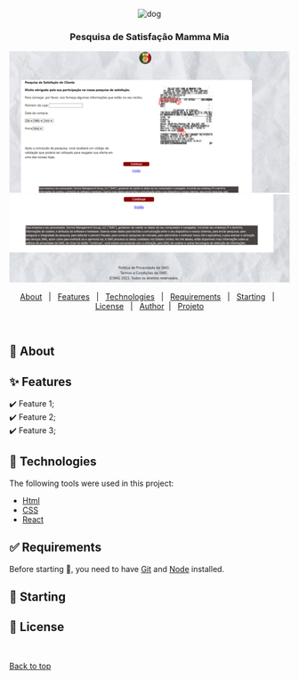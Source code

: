 
<p align="center">
   <img src="https://media.giphy.com/media/GTSI0IgNXkcwFnKVbP/giphy.gif" alt="dog" width="250"/>
</p>






<h3 align="center">Pesquisa de Satisfação  Mamma Mia</h3>

<img src="src/img/img-projeto.png">
<img src="src/img/footer.png">


<p align="center">
  <a href="#dart-about">About</a> &#xa0; | &#xa0; 
  <a href="#sparkles-features">Features</a> &#xa0; | &#xa0;
  <a href="#rocket-technologies">Technologies</a> &#xa0; | &#xa0;
  <a href="#white_check_mark-requirements">Requirements</a> &#xa0; | &#xa0;
  <a href="#checkered_flag-starting">Starting</a> &#xa0; | &#xa0;
  <a href="#memo-license">License</a> &#xa0; | &#xa0;
  <a href="https://github.com/agostinhomarcia" target="_blank">Author</a>&#xa0; | &#xa0
  <a href="https://candid-pasca-bb5390.netlify.app/" target="_blank" rel="noopener noreferrer">Projeto</a>
</p>

<br>

## :dart: About ##




## :sparkles: Features ##

:heavy_check_mark: Feature 1;\
:heavy_check_mark: Feature 2;\
:heavy_check_mark: Feature 3;

## :rocket: Technologies ##

The following tools were used in this project:


- [Html](https://developer.mozilla.org/pt-BR/docs/Web/HTML/Element/html/)  
- [CSS](https://developer.mozilla.org/pt-BR/docs/Web/CSS)  
- [React](https://pt-br.reactjs.org/)



## :white_check_mark: Requirements ##

Before starting :checkered_flag:, you need to have [Git](https://git-scm.com) and [Node](https://nodejs.org/en/) installed.

## :checkered_flag: Starting ##

## :memo: License ##

&#xa0;

<a href="#top">Back to top </a>